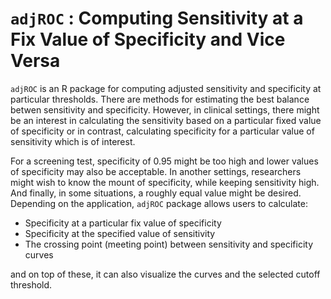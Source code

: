 `adjROC` : Computing Sensitivity at a Fix Value of Specificity and Vice Versa
============================================================================================================

`adjROC` is an R package for computing adjusted sensitivity and specificity at particular thresholds. There are 
methods for estimating the best balance betwen sensitivity and specificity. However, in clinical settings, 
there might be an interest in calculating the sensitivity based on a particular fixed value of specificity or 
in contrast, calculating specificity for a particular value of sensitivity which is of interest. 

For a screening test, specificity of 0.95 might be too high and lower values of specificity may also be acceptable. 
In another settings, researchers might wish to know the mount of specificity, while keeping sensitivity high. And finally, 
in some situations, a roughly equal value might be desired. Depending on the application, `adjROC` package allows 
users to calculate:

- Specificity at a particular fix value of specificity
- Specificity at the specified value of sensitivity
- The crossing point (meeting point) between sensitivity and specificity curves

and on top of these, it can also visualize the curves and the selected cutoff threshold. 
